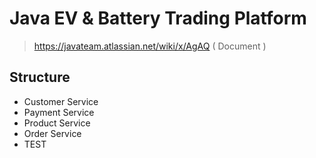 # Java EV & Battery Trading Platform

> https://javateam.atlassian.net/wiki/x/AgAQ ( Document )

## Structure

- Customer Service
- Payment Service
- Product Service
- Order Service
- TEST
